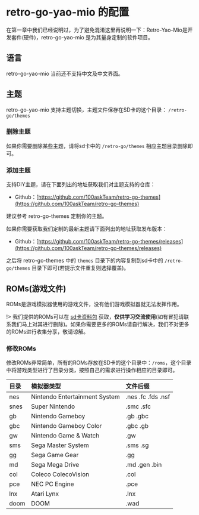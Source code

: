 # retro-go-yao-mio 的配置

在第一章中我们已经说明过，为了避免混淆这里再说明一下：Retro-Yao-Mio是开发套件(硬件)，retro-go-yao-mio 是为其量身定制的软件项目。

## 语言

retro-go-yao-mio 当前还不支持中文及中文界面。

## 主题

retro-go-yao-mio 支持主题切换，主题文件保存在SD卡的这个目录： `/retro-go/themes`

### 删除主题

如果你需要删除某些主题，请将sd卡中的 `/retro-go/themes` 相应主题目录删除即可。

### 添加主题

支持DIY主题，请在下面列出的地址获取我们对主题支持的仓库：

- Github：[https://github.com/100askTeam/retro-go-themes](https://github.com/100askTeam/retro-go-themes)

建议参考 retro-go-themes 定制你的主题。

如果你需要获取我们定制的最新主题请下面列出的地址获取发布版本：

- Github：[https://github.com/100askTeam/retro-go-themes/releases](https://github.com/100askTeam/retro-go-themes/releases)

之后将 retro-go-themes 中的 `themes` 目录下的内容复制到sd卡中的 `/retro-go/themes` 目录下即可(若提示文件重复则选择覆盖)。


## ROMs(游戏文件)

ROMs是游戏模拟器使用的游戏文件，没有他们游戏模拟器就无法发挥作用。

!> 我们提供的ROMs可以在 [sd卡资料包](https://forums.100ask.net/t/topic/2991#sd-3) 获取，**仅供学习交流使用**(如有冒犯请联系我们马上对其进行删除)。如果你需要更多的ROMs请自行解决，我们不对更多的ROMs进行收集分享，敬请谅解。

### 修改ROMs

修改ROMs非常简单，所有的ROMs存放在SD卡的这个目录中：`/roms`，这个目录中将游戏类型进行了目录分类，按照自己的需求进行操作相应的目录即可。

| 目录 | 模拟器类型 | 文件后缀 |
| :---- | :---- | :---- |
| nes | Nintendo Entertainment System | .nes .fc .fds .nsf |
| snes | Super Nintendo | .smc .sfc |
| gb | Nintendo Gameboy | .gb .gbc |
| gbc | Nintendo Gameboy Color | .gbc .gb |
| gw | Nintendo Game & Watch | .gw |
| sms | Sega Master System | .sms .sg |
| gg | Sega Game Gear | .gg |
| md | Sega Mega Drive | .md .gen .bin  |
| col | Coleco ColecoVision | .col |
| pce | NEC PC Engine | .pce |
| lnx | Atari Lynx | .lnx |
| doom | DOOM | .wad |

